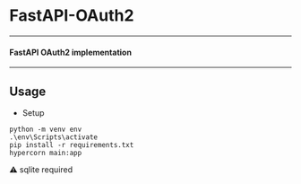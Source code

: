 # FastAPI-OAuth2
----------
#### FastAPI OAuth2 implementation
----------

## Usage
+ Setup
```
python -m venv env
.\env\Scripts\activate
pip install -r requirements.txt
hypercorn main:app
```

:warning: sqlite required
